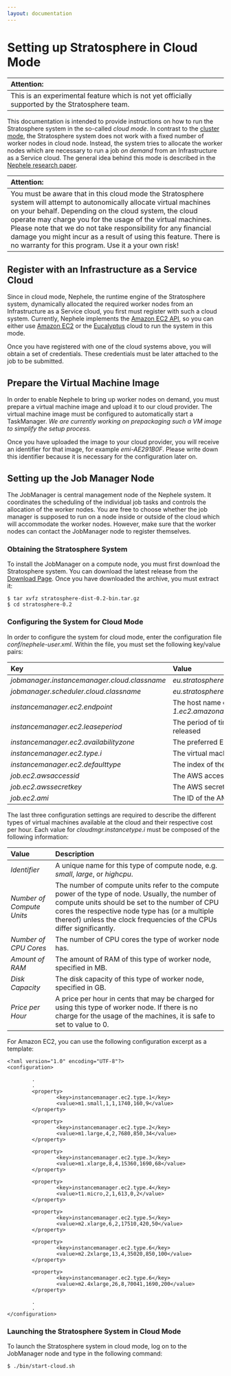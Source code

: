 ```yaml
---
layout: documentation
---
```

Setting up Stratosphere in Cloud Mode
=====================================

<table>
<thead>
<tr class="header">
<th align="left">Attention:</th>
</tr>
</thead>
<tbody>
<tr class="odd">
<td align="left">This is an experimental feature which is not yet officially supported by the Stratosphere team.</td>
</tr>
</tbody>
</table>

This documentation is intended to provide instructions on how to run the
Stratosphere system in the so-called *cloud mode*. In contrast to the
[cluster
mode](clustersetup.html "clustersetup"),
the Stratosphere system does not work with a fixed number of worker
nodes in cloud node. Instead, the system tries to allocate the worker
nodes which are necessary to run a job *on demand* from an
Infrastructure as a Service cloud. The general idea behind this mode is
described in the [Nephele research
paper](http://stratosphere.eu/files/Nephele_09.pdf "http://stratosphere.eu/files/Nephele_09.pdf").

<table>
<thead>
<tr class="header">
<th align="left">Attention:</th>
</tr>
</thead>
<tbody>
<tr class="odd">
<td align="left">You must be aware that in this cloud mode the Stratosphere system will attempt to autonomically allocate virtual machines on your behalf. Depending on the cloud system, the cloud operate may charge you for the usage of the virtual machines. Please note that we do not take responsibility for any financial damage you might incur as a result of using this feature. There is no warranty for this program. Use it a your own risk!</td>
</tr>
</tbody>
</table>

Register with an Infrastructure as a Service Cloud
--------------------------------------------------

Since in cloud mode, Nephele, the runtime engine of the Stratosphere
system, dynamically allocated the required worker nodes from an
Infrastructure as a Service cloud, you first must register with such a
cloud system. Currently, Nephele implements the [Amazon EC2
API](http://docs.amazonwebservices.com/AWSEC2/latest/APIReference/ "http://docs.amazonwebservices.com/AWSEC2/latest/APIReference/"),
so you can either use [Amazon
EC2](http://aws.amazon.com/de/ec2/ "http://aws.amazon.com/de/ec2/") or
the
[Eucalyptus](http://open.eucalyptus.com/ "http://open.eucalyptus.com/")
cloud to run the system in this mode.

Once you have registered with one of the cloud systems above, you will
obtain a set of credentials. These credentials must be later attached to
the job to be submitted.

Prepare the Virtual Machine Image
---------------------------------

In order to enable Nephele to bring up worker nodes on demand, you must
prepare a virtual machine image and upload it to our cloud provider. The
virtual machine image must be configured to automatically start a
TaskManager. *We are currently working on prepackaging such a VM image
to simplify the setup process.*

Once you have uploaded the image to your cloud provider, you will
receive an identifier for that image, for example *emi-AE291B0F*. Please
write down this identifier because it is necessary for the configuration
later on.

Setting up the Job Manager Node
-------------------------------

The JobManager is central management node of the Nephele system. It
coordinates the scheduling of the individual job tasks and controls the
allocation of the worker nodes. You are free to choose whether the job
manager is supposed to run on a node inside or outside of the cloud
which will accommodate the worker nodes. However, make sure that the
worker nodes can contact the JobManager node to register themselves.

### Obtaining the Stratosphere System

To install the JobManager on a compute node, you must first download the
Stratosphere system. You can download the latest release from the
[Download
Page](http://stratosphere.eu/downloads "http://stratosphere.eu/downloads").
Once you have downloaded the archive, you must extract it:

    $ tar xvfz stratosphere-dist-0.2-bin.tar.gz
    $ cd stratosphere-0.2

### Configuring the System for Cloud Mode

In order to configure the system for cloud mode, enter the configuration
file *conf/nephele-user.xml*. Within the file, you must set the
following key/value pairs:

<table>
<thead>
<tr class="header">
<th align="left">Key</th>
<th align="left">Value</th>
</tr>
</thead>
<tbody>
<tr class="odd">
<td align="left"><em>jobmanager.instancemanager.cloud.classname</em></td>
<td align="left"><em>eu.stratosphere.nephele.instance.cloud.EC2CloudManager</em></td>
</tr>
<tr class="even">
<td align="left"><em>jobmanager.scheduler.cloud.classname</em></td>
<td align="left"><em>eu.stratosphere.nephele.jobmanager.scheduler.queue.QueueScheduler</em></td>
</tr>
<tr class="odd">
<td align="left"><em>instancemanager.ec2.endpoint</em></td>
<td align="left">The host name of EC2 Web Services, e.g., <em>eu-west-1.ec2.amazonaws.com</em>.</td>
</tr>
<tr class="even">
<td align="left"><em>instancemanager.ec2.leaseperiod</em></td>
<td align="left">The period of time in milliseconds after which idle instances will be released</td>
</tr>
<tr class="odd">
<td align="left"><em>instancemanager.ec2.availabilityzone</em></td>
<td align="left">The preferred EC2 availability zone used to allocate instances</td>
</tr>
<tr class="even">
<td align="left"><em>instancemanager.ec2.type.i</em></td>
<td align="left">The virtual machine type for virtual machine number <em>i</em></td>
</tr>
<tr class="odd">
<td align="left"><em>instancemanager.ec2.defaulttype</em></td>
<td align="left">The index of the default virtual machine type</td>
</tr>
<tr class="even">
<td align="left"><em>job.ec2.awsaccessid</em></td>
<td align="left">The AWS access key of the user that must be attached to the job</td>
</tr>
<tr class="odd">
<td align="left"><em>job.ec2.awssecretkey</em></td>
<td align="left">The AWS secret key of the user that must be attached to the job</td>
</tr>
<tr class="even">
<td align="left"><em>job.ec2.ami</em></td>
<td align="left">The ID of the AMI to be started for the worker nodes</td>
</tr>
</tbody>
</table>

The last three configuration settings are required to describe the
different types of virtual machines available at the cloud and their
respective cost per hour. Each value for *cloudmgr.instancetype.i* must
be composed of the following information:

<table>
<thead>
<tr class="header">
<th align="left">Value</th>
<th align="left">Description</th>
</tr>
</thead>
<tbody>
<tr class="odd">
<td align="left"><em>Identifier</em></td>
<td align="left">A unique name for this type of compute node, e.g. <em>small</em>, <em>large</em>, or <em>highcpu</em>.</td>
</tr>
<tr class="even">
<td align="left"><em>Number of Compute Units</em></td>
<td align="left">The number of compute units refer to the compute power of the type of node. Usually, the number of compute units should be set to the number of CPU cores the respective node type has (or a multiple thereof) unless the clock frequencies of the CPUs differ significantly.</td>
</tr>
<tr class="odd">
<td align="left"><em>Number of CPU Cores</em></td>
<td align="left">The number of CPU cores the type of worker node has.</td>
</tr>
<tr class="even">
<td align="left"><em>Amount of RAM</em></td>
<td align="left">The amount of RAM of this type of worker node, specified in MB.</td>
</tr>
<tr class="odd">
<td align="left"><em>Disk Capacity</em></td>
<td align="left">The disk capacity of this type of worker node, specified in GB.</td>
</tr>
<tr class="even">
<td align="left"><em>Price per Hour</em></td>
<td align="left">A price per hour in cents that may be charged for using this type of worker node. If there is no charge for the usage of the machines, it is safe to set to value to 0.</td>
</tr>
</tbody>
</table>

For Amazon EC2, you can use the following configuration excerpt as a
template:

    <?xml version="1.0" encoding="UTF-8"?>
    <configuration>

            .
            .
            <property>
                    <key>instancemanager.ec2.type.1</key>
                    <value>m1.small,1,1,1740,160,9</value>
            </property>

            <property>
                    <key>instancemanager.ec2.type.2</key>
                    <value>m1.large,4,2,7680,850,34</value>
            </property>

            <property>
                    <key>instancemanager.ec2.type.3</key>
                    <value>m1.xlarge,8,4,15360,1690,68</value>
            </property>

            <property>
                    <key>instancemanager.ec2.type.4</key>
                    <value>t1.micro,2,1,613,0,2</value>
            </property>

            <property>
                    <key>instancemanager.ec2.type.5</key>
                    <value>m2.xlarge,6,2,17510,420,50</value>
            </property>

            <property>
                    <key>instancemanager.ec2.type.6</key>
                    <value>m2.2xlarge,13,4,35020,850,100</value>
            </property>

            <property>
                    <key>instancemanager.ec2.type.6</key>
                    <value>m2.4xlarge,26,8,70041,1690,200</value>
            </property>

            .
            .
    </configuration>

### Launching the Stratosphere System in Cloud Mode

To launch the Stratosphere system in cloud mode, log on to the
JobManager node and type in the following command:

    $ ./bin/start-cloud.sh
